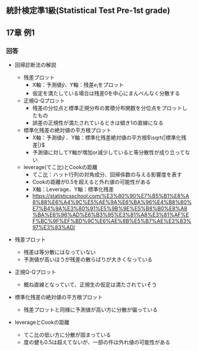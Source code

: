 ## 統計検定準1級(Statistical Test Pre-1st grade)
## 17章 例1
### 回答
- 回帰診断法の解説
    - 残差プロット
        - X軸：予測値$\hat{y}$、Y軸：残差$e_i$をプロット
        - 仮定を満たしている場合は残差0を中心にまんべんなく分散する
    - 正規Q-Qプロット
        - 残差の分位点と標準正規分布の累積分布関数を分位点をプロットしたもの
        - 誤差の正規性が満たされているときは傾き1の直線になる
    - 標準化残差の絶対値の平方根プロット
        - X軸：予測値$\hat{y}$ 、Y軸：標準化残差絶対値の平方根$\sqrt{|標準化残差|}$
        - 予測値に対してY軸が増加or減少していると等分散性が成り立ってない
    - leverage(てこ比)とCookの距離
        - てこ比：ハット行列の対角成分、回帰係数の与える影響度を表す
        - Cookの距離が0.5を超えると外れ値の可能性がある
        - X軸：Leverage、Y軸：標準化残差
        - https://statisticsschool.com/%E3%80%90%E7%B5%B1%E8%A8%88%E6%A4%9C%E5%AE%9A%E6%BA%96%E4%B8%80%E7%B4%9A%E3%80%91%E5%9B%9E%E5%B8%B0%E8%A8%BA%E6%96%AD%E6%B3%95%E3%81%A8%E3%81%AF%EF%BC%9F%EF%BD%9C%E6%AE%8B%E5%B7%AE%E3%83%97%E3%83%AD/

- 残差プロット
    - 残差は等分散にはなっていない
    - 予測値が高いほうが残差の散らばりが大きくなっている
- 正規Q-Qプロット
    - 概ね直線となっていて、正規生の仮定は満たされていそう
- 標準化残差の絶対値の平方根プロット
    - 残差プロットと同様に予測値が高い方に分散が偏っている
- leverageとCookの距離
    - てこ比の低い方に分散が固まっている
    - 度の健も0.5は超えてないが、一部の件は外れ値の可能性がある